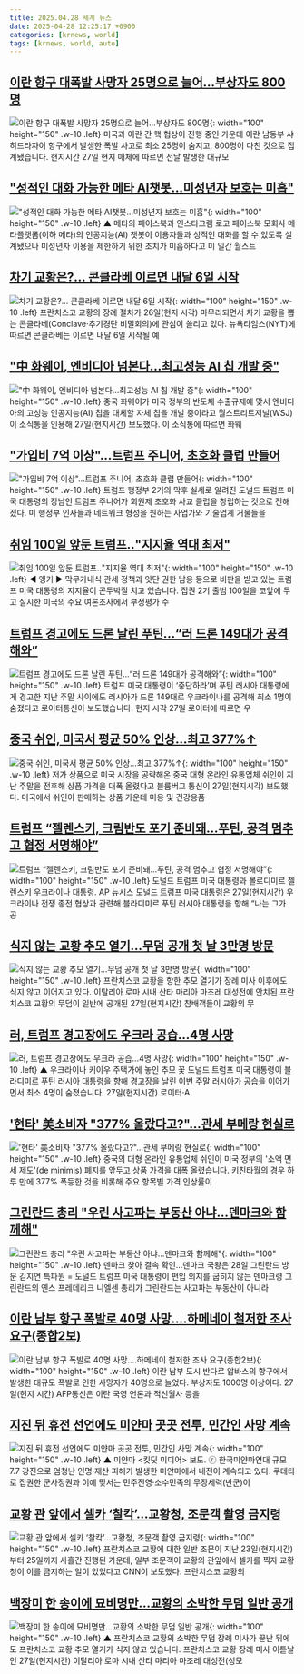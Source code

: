 ```yaml
---
title: 2025.04.28 세계 뉴스
date: 2025-04-28 12:25:17 +0900
categories: [krnews, world]
tags: [krnews, world, auto]
---
```

## [이란 항구 대폭발 사망자 25명으로 늘어…부상자도 800명](https://n.news.naver.com/mnews/article/422/0000735247)

![이란 항구 대폭발 사망자 25명으로 늘어…부상자도 800명](https://mimgnews.pstatic.net/image/origin/422/2025/04/28/735247.jpg?type=nf220_150){: width="100" height="150" .w-10 .left}
미국과 이란 간 핵 협상이 진행 중인 가운데 이란 남동부 샤히드라자이 항구에서 발생한 폭발 사고로 최소 25명이 숨지고, 800명이 다친 것으로 집계됐습니다. 현지시간 27일 현지 매체에 따르면 전날 발생한 대규모

## ["성적인 대화 가능한 메타 AI챗봇…미성년자 보호는 미흡"](https://n.news.naver.com/mnews/article/055/0001253133)

!["성적인 대화 가능한 메타 AI챗봇…미성년자 보호는 미흡"](https://mimgnews.pstatic.net/image/origin/055/2025/04/28/1253133.jpg?type=nf220_150){: width="100" height="150" .w-10 .left}
▲ 메타의 페이스북과 인스타그램 로고 페이스북 모회사 메타플랫폼(이하 메타)의 인공지능(AI) 챗봇이 이용자들과 성적인 대화를 할 수 있도록 설계됐으나 미성년자 이용을 제한하기 위한 조치가 미흡하다고 미 일간 월스트

## [차기 교황은?…  콘클라베 이르면 내달 6일 시작](https://n.news.naver.com/mnews/article/366/0001072653)

![차기 교황은?…  콘클라베 이르면 내달 6일 시작](https://mimgnews.pstatic.net/image/origin/366/2025/04/27/1072653.jpg?type=nf220_150){: width="100" height="150" .w-10 .left}
프란치스코 교황의 장례 절차가 26일(현지 시각) 마무리되면서 차기 교황을 뽑는 콘클라베(Conclave·추기경단 비밀회의)에 관심이 쏠리고 있다. 뉴욕타임스(NYT)에 따르면 콘클라베는 이르면 내달 6일 시작될 예

## ["中 화웨이, 엔비디아 넘본다…최고성능 AI 칩 개발 중"](https://n.news.naver.com/mnews/article/008/0005186579)

!["中 화웨이, 엔비디아 넘본다…최고성능 AI 칩 개발 중"](https://mimgnews.pstatic.net/image/origin/008/2025/04/28/5186579.jpg?type=nf220_150){: width="100" height="150" .w-10 .left}
중국 화웨이가 미국 정부의 반도체 수출규제에 맞서 엔비디아의 고성능 인공지능(AI) 칩을 대체할 자체 칩을 개발 중이라고 월스트리트저널(WSJ)이 소식통을 인용해 27일(현지시간) 보도했다. 이 소식통에 따르면 화웨

## ["가입비 7억 이상"…트럼프 주니어, 초호화 클럽 만들어](https://n.news.naver.com/mnews/article/018/0005999613)

!["가입비 7억 이상"…트럼프 주니어, 초호화 클럽 만들어](https://mimgnews.pstatic.net/image/origin/018/2025/04/27/5999613.jpg?type=nf220_150){: width="100" height="150" .w-10 .left}
트럼프 행정부 2기의 막후 실세로 알려진 도널드 트럼프 미국 대통령의 장남인 트럼프 주니어가 회원제 초호화 사교 클럽을 창립하는 것으로 전해졌다. 미 행정부 인사들과 네트워크 형성을 원하는 사업가와 기술업계 거물들을

## [취임 100일 앞둔 트럼프‥"지지율 역대 최저"](https://n.news.naver.com/mnews/article/214/0001420918)

![취임 100일 앞둔 트럼프‥"지지율 역대 최저"](https://mimgnews.pstatic.net/image/origin/214/2025/04/28/1420918.jpg?type=nf220_150){: width="100" height="150" .w-10 .left}
◀ 앵커 ▶ 막무가내식 관세 정책과 잇단 권한 남용 등으로 비판을 받고 있는 트럼프 미국 대통령의 지지율이 곤두박질 치고 있습니다. 집권 2기 출범 100일을 코앞에 두고 실시한 미국의 주요 여론조사에서 부정평가 수

## [트럼프 경고에도 드론 날린 푸틴…“러 드론 149대가 공격해와”](https://n.news.naver.com/mnews/article/056/0011940158)

![트럼프 경고에도 드론 날린 푸틴…“러 드론 149대가 공격해와”](https://mimgnews.pstatic.net/image/origin/056/2025/04/27/11940158.jpg?type=nf220_150){: width="100" height="150" .w-10 .left}
트럼프 미국 대통령이 ‘중단하라’며 푸틴 러시아 대통령에게 경고한 지난 주말 사이에도 러시아가 드론 149대로 우크라이나를 공격해 최소 1명이 숨졌다고 로이터통신이 보도했습니다. 현지 시각 27일 로이터에 따르면 우

## [중국 쉬인, 미국서 평균 50% 인상…최고 377%↑](https://n.news.naver.com/mnews/article/656/0000130224)

![중국 쉬인, 미국서 평균 50% 인상…최고 377%↑](https://mimgnews.pstatic.net/image/origin/656/2025/04/28/130224.jpg?type=nf220_150){: width="100" height="150" .w-10 .left}
저가 상품으로 미국 시장을 공략해온 중국 대형 온라인 유통업체 쉬인이 지난 주말을 전후해 상품 가격을 대폭 올렸다고 블룸버그 통신이 27일(현지시각) 보도했다. 미국에서 쉬인이 판매하는 상품 가운데 미용 및 건강용품

## [트럼프 “젤렌스키, 크림반도 포기 준비돼…푸틴, 공격 멈추고 협정 서명해야”](https://n.news.naver.com/mnews/article/021/0002705981)

![트럼프 “젤렌스키, 크림반도 포기 준비돼…푸틴, 공격 멈추고 협정 서명해야”](https://mimgnews.pstatic.net/image/origin/021/2025/04/28/2705981.jpg?type=nf220_150){: width="100" height="150" .w-10 .left}
도널드 트럼프 미국 대통령과 볼로디미르 젤렌스키 우크라이나 대통령. AP 뉴시스 도널드 트럼프 미국 대통령은 27일(현지시간) 우크라이나 전쟁 종전 협상과 관련해 블라디미르 푸틴 러시아 대통령을 향해 “나는 그가 공

## [식지 않는 교황 추모 열기…무덤 공개 첫 날 3만명 방문](https://n.news.naver.com/mnews/article/018/0005999750)

![식지 않는 교황 추모 열기…무덤 공개 첫 날 3만명 방문](https://mimgnews.pstatic.net/image/origin/018/2025/04/28/5999750.jpg?type=nf220_150){: width="100" height="150" .w-10 .left}
프란치스코 교황을 향한 추모 열기가 장례 미사 이후에도 식지 않고 이어지고 있다. 이탈리아 로마 시내 산타 마리아 마조레 대성전에 안치된 프란치스코 교황의 무덤이 일반에 공개된 27일(현지시간) 참배객들이 교황의 무

## [러, 트럼프 경고장에도 우크라 공습…4명 사망](https://n.news.naver.com/mnews/article/055/0001253072)

![러, 트럼프 경고장에도 우크라 공습…4명 사망](https://mimgnews.pstatic.net/image/origin/055/2025/04/27/1253072.jpg?type=nf220_150){: width="100" height="150" .w-10 .left}
▲ 우크라이나 키이우 주택가에 놓인 추모 꽃 도널드 트럼프 미국 대통령이 블라디미르 푸틴 러시아 대통령을 향해 경고장을 날린 이번 주말 러시아가 공습을 이어가면서 최소 4명이 숨졌습니다. 27일(현지시간) 로이터·A

## ['현타' 美소비자 "377% 올랐다고?"…관세 부메랑 현실로](https://n.news.naver.com/mnews/article/374/0000437526)

!['현타' 美소비자 "377% 올랐다고?"…관세 부메랑 현실로](https://mimgnews.pstatic.net/image/origin/374/2025/04/28/437526.jpg?type=nf220_150){: width="100" height="150" .w-10 .left}
중국의 대형 온라인 유통업체 쉬인이 미국 정부의 '소액 면세 제도'(de minimis) 폐지를 앞두고 상품 가격을 대폭 올렸습니다. 키친타월의 경우 하루 만에 377% 폭등한 것을 비롯해 주요 항목별 가격 인상률이

## [그린란드 총리 "우린 사고파는 부동산 아냐…덴마크와 함께해"](https://n.news.naver.com/mnews/article/001/0015355241)

![그린란드 총리 "우린 사고파는 부동산 아냐…덴마크와 함께해"](https://mimgnews.pstatic.net/image/origin/001/2025/04/28/15355241.jpg?type=nf220_150){: width="100" height="150" .w-10 .left}
덴마크 찾아 결속 확인…덴마크 국왕은 28일 그린란드 방문 김지연 특파원 = 도널드 트럼프 미국 대통령이 편입 의지를 굽히지 않는 덴마크령 그린란드의 옌스 프레데리크 니엘센 총리가 그린란드는 사고파는 부동산이 아니라

## [이란 남부 항구 폭발로 40명 사망….하메네이 철저한 조사 요구(종합2보)](https://n.news.naver.com/mnews/article/003/0013209068)

![이란 남부 항구 폭발로 40명 사망….하메네이 철저한 조사 요구(종합2보)](https://mimgnews.pstatic.net/image/origin/003/2025/04/28/13209068.jpg?type=nf220_150){: width="100" height="150" .w-10 .left}
이란 남부 도시 반다르 압바스의 항구에서 발생한 대규모 폭발로 인한 사망자가 40명으로 늘었다. 부상자도 1000명 이상이다. 27일(현지 시간) AFP통신은 이란 국영 언론과 적신월사 등을

## [지진 뒤 휴전 선언에도 미얀마 곳곳 전투, 민간인 사망 계속](https://n.news.naver.com/mnews/article/047/0002471262)

![지진 뒤 휴전 선언에도 미얀마 곳곳 전투, 민간인 사망 계속](https://mimgnews.pstatic.net/image/origin/047/2025/04/27/2471262.jpg?type=nf220_150){: width="100" height="150" .w-10 .left}
▲ 미얀마 <킷딧 미디어> 보도. ⓒ 한국미얀마연대 규모 7.7 강진으로 엄청난 인명·재산 피해가 발생한 미얀마에서 내전이 계속되고 있다. 쿠테타로 집권한 군사정권과 이에 맞서는 민주진영·소수민족의 무장세력(반군)이

## [교황 관 앞에서 셀카 ‘찰칵’…교황청, 조문객 촬영 금지령](https://n.news.naver.com/mnews/article/025/0003437004)

![교황 관 앞에서 셀카 ‘찰칵’…교황청, 조문객 촬영 금지령](https://mimgnews.pstatic.net/image/origin/025/2025/04/27/3437004.jpg?type=nf220_150){: width="100" height="150" .w-10 .left}
프란치스코 교황에 대한 일반 조문이 지난 23일(현지시간)부터 25일까지 사흘간 진행된 가운데, 일부 조문객이 교황의 관앞에서 셀카를 찍자 교황청이 이를 금지하는 일이 있었다고 CNN이 보도했다. 프란치스코 교황의

## [백장미 한 송이에 묘비명만…교황의 소박한 무덤 일반 공개](https://n.news.naver.com/mnews/article/055/0001253077)

![백장미 한 송이에 묘비명만…교황의 소박한 무덤 일반 공개](https://mimgnews.pstatic.net/image/origin/055/2025/04/28/1253077.jpg?type=nf220_150){: width="100" height="150" .w-10 .left}
▲ 프란치스코 교황의 소박한 무덤 장례 미사가 끝난 뒤에도 프란치스코 교황 추모 열기가 식지 않고 있습니다. 프란치스코 교황 장례 미사 이튿날인 27일(현지시간) 이탈리아 로마 시내 산타 마리아 마조레 대성전(성모


